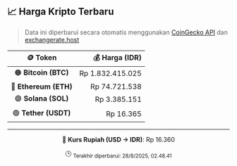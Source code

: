 

<!-- HARGA_KRIPTO -->
## 📈 Harga Kripto Terbaru

> Data ini diperbarui secara otomatis menggunakan [CoinGecko API](https://www.coingecko.com/) dan [exchangerate.host](https://exchangerate.host/)

<div align="center">

| 🪙 Token | 💰 Harga (IDR) |
|:------:|---------------:|
| 🟠 **Bitcoin (BTC)**   | Rp 1.832.415.025 |
| 🔵 **Ethereum (ETH)**  | Rp 74.721.538 |
| 🟣 **Solana (SOL)**    | Rp 3.385.151 |
| 🟢 **Tether (USDT)**   | Rp 16.365 |

---

💱 **Kurs Rupiah (USD → IDR)**: Rp 16.360

🕒 <sub>Terakhir diperbarui: 28/8/2025, 02.48.41</sub>

</div>
<!-- /HARGA_KRIPTO -->